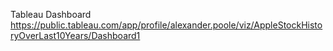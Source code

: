 Tableau Dashboard https://public.tableau.com/app/profile/alexander.poole/viz/AppleStockHistoryOverLast10Years/Dashboard1

